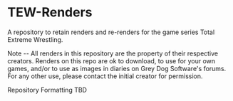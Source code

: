 # TEW-Renders
A repository to retain renders and re-renders for the game series Total Extreme Wrestling.

Note -- All renders in this repository are the property of their respective creators.  Renders on this repo are ok to download, to use for your own games, and/or to use as images in diaries on Grey Dog Software's forums.  For any other use, please contact the initial creator for permission.

Repository Formatting TBD
